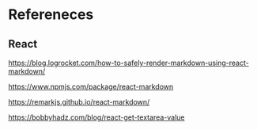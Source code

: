 # Refereneces

## React
https://blog.logrocket.com/how-to-safely-render-markdown-using-react-markdown/

https://www.npmjs.com/package/react-markdown

https://remarkjs.github.io/react-markdown/

https://bobbyhadz.com/blog/react-get-textarea-value

